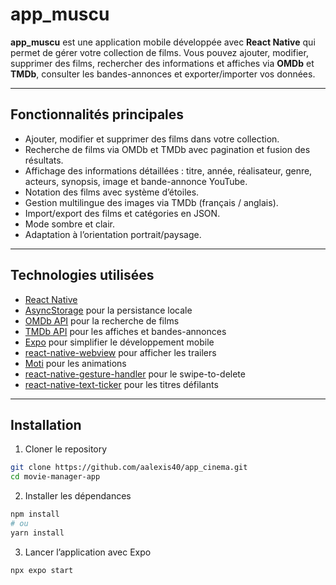 # app_muscu

**app_muscu** est une application mobile développée avec **React Native** qui permet de gérer votre collection de films. Vous pouvez ajouter, modifier, supprimer des films, rechercher des informations et affiches via **OMDb** et **TMDb**, consulter les bandes-annonces et exporter/importer vos données.  

---

## Fonctionnalités principales

- Ajouter, modifier et supprimer des films dans votre collection.  
- Recherche de films via OMDb et TMDb avec pagination et fusion des résultats.  
- Affichage des informations détaillées : titre, année, réalisateur, genre, acteurs, synopsis, image et bande-annonce YouTube.  
- Notation des films avec système d’étoiles.  
- Gestion multilingue des images via TMDb (français / anglais).  
- Import/export des films et catégories en JSON.  
- Mode sombre et clair.  
- Adaptation à l’orientation portrait/paysage.  

---

## Technologies utilisées

- [React Native](https://reactnative.dev/)  
- [AsyncStorage](https://react-native-async-storage.github.io/async-storage/) pour la persistance locale  
- [OMDb API](http://www.omdbapi.com/) pour la recherche de films  
- [TMDb API](https://www.themoviedb.org/) pour les affiches et bandes-annonces  
- [Expo](https://expo.dev/) pour simplifier le développement mobile  
- [react-native-webview](https://github.com/react-native-webview/react-native-webview) pour afficher les trailers  
- [Moti](https://moti.fyi/) pour les animations  
- [react-native-gesture-handler](https://docs.swmansion.com/react-native-gesture-handler/docs/) pour le swipe-to-delete  
- [react-native-text-ticker](https://github.com/JanGorman/react-native-text-ticker) pour les titres défilants  

---

## Installation

1. Cloner le repository  

```bash
git clone https://github.com/aalexis40/app_cinema.git
cd movie-manager-app
```
2. Installer les dépendances
```bash
npm install
# ou
yarn install
```

3. Lancer l’application avec Expo
```bash
npx expo start
```
